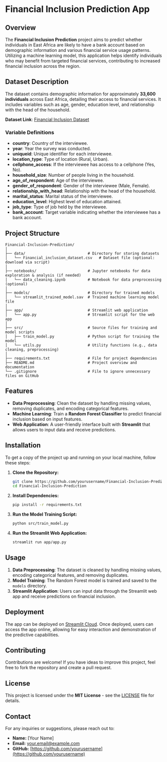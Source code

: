 

# **Financial Inclusion Prediction App**

## **Overview**
The **Financial Inclusion Prediction** project aims to predict whether individuals in East Africa are likely to have a bank account based on demographic information and various financial service usage patterns. Utilizing a machine learning model, this application helps identify individuals who may benefit from targeted financial services, contributing to increased financial inclusion across the region.

## **Dataset Description**
The dataset contains demographic information for approximately **33,600 individuals** across East Africa, detailing their access to financial services. It includes variables such as age, gender, education level, and relationship with the head of the household.

**Dataset Link**: [Financial Inclusion Dataset](https://drive.google.com/file/d/1FrFTfUln67599LTm2uMTSqM8DjqpAaKL/view)

### **Variable Definitions**
- **country**: Country of the interviewee.
- **year**: Year the survey was conducted.
- **uniqueid**: Unique identifier for each interviewee.
- **location_type**: Type of location (Rural, Urban).
- **cellphone_access**: If the interviewee has access to a cellphone (Yes, No).
- **household_size**: Number of people living in the household.
- **age_of_respondent**: Age of the interviewee.
- **gender_of_respondent**: Gender of the interviewee (Male, Female).
- **relationship_with_head**: Relationship with the head of the household.
- **marital_status**: Marital status of the interviewee.
- **education_level**: Highest level of education attained.
- **job_type**: Type of job held by the interviewee.
- **bank_account**: Target variable indicating whether the interviewee has a bank account.

## **Project Structure**
```
Financial-Inclusion-Prediction/
│
├── data/                            # Directory for storing datasets
│   └── Financial_inclusion_dataset.csv   # Dataset file (optional: download via script)
│
├── notebooks/                       # Jupyter notebooks for data exploration & analysis (if needed)
│   └── data_cleaning.ipynb          # Notebook for data preprocessing (optional)
│
├── models/                          # Directory for trained models
│   └── streamlit_trained_model.sav  # Trained machine learning model file
│
├── app/                             # Streamlit web application
│   └── app.py                       # Streamlit script for the web app
│
├── src/                             # Source files for training and model scripts
│   ├── train_model.py               # Python script for training the model
│   └── utils.py                     # Utility functions (e.g., data cleaning, preprocessing)
│
├── requirements.txt                 # File for project dependencies
├── README.md                        # Project overview and documentation
└── .gitignore                       # File to ignore unnecessary files on GitHub
```

## **Features**
- **Data Preprocessing**: Clean the dataset by handling missing values, removing duplicates, and encoding categorical features.
- **Machine Learning**: Train a **Random Forest Classifier** to predict financial inclusion based on input features.
- **Web Application**: A user-friendly interface built with **Streamlit** that allows users to input data and receive predictions.

## **Installation**
To get a copy of the project up and running on your local machine, follow these steps:

1. **Clone the Repository:**
   ```bash
   git clone https://github.com/yourusername/Financial-Inclusion-Prediction.git
   cd Financial-Inclusion-Prediction
   ```

2. **Install Dependencies:**
   ```bash
   pip install -r requirements.txt
   ```

3. **Run the Model Training Script:**
   ```bash
   python src/train_model.py
   ```

4. **Run the Streamlit Web Application:**
   ```bash
   streamlit run app/app.py
   ```

## **Usage**
1. **Data Preprocessing**: The dataset is cleaned by handling missing values, encoding categorical features, and removing duplicates.
2. **Model Training**: The Random Forest model is trained and saved to the `models` directory.
3. **Streamlit Application**: Users can input data through the Streamlit web app and receive predictions on financial inclusion.

## **Deployment**
The app can be deployed on [Streamlit Cloud](https://share.streamlit.io/). Once deployed, users can access the app online, allowing for easy interaction and demonstration of the predictive capabilities.

## **Contributing**
Contributions are welcome! If you have ideas to improve this project, feel free to fork the repository and create a pull request.

## **License**
This project is licensed under the **MIT License** - see the [LICENSE](LICENSE) file for details.

## **Contact**
For any inquiries or suggestions, please reach out to:
- **Name:** [Your Name]
- **Email:** your.email@example.com
- **GitHub:** [https://github.com/yourusername](https://github.com/yourusername)

